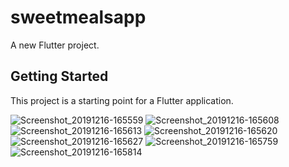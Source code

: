# sweetmealsapp

A new Flutter project.

## Getting Started

This project is a starting point for a Flutter application.

![Screenshot_20191216-165559](https://user-images.githubusercontent.com/43111810/71986760-49206b80-322d-11ea-81d6-c9601f87e2c9.png)
![Screenshot_20191216-165608](https://user-images.githubusercontent.com/43111810/71986762-49b90200-322d-11ea-9415-7974761d99d7.png)
![Screenshot_20191216-165613](https://user-images.githubusercontent.com/43111810/71986763-49b90200-322d-11ea-8de5-5ce93911bd68.png)
![Screenshot_20191216-165620](https://user-images.githubusercontent.com/43111810/71986765-4a519880-322d-11ea-9db7-3052815ab7e5.png)
![Screenshot_20191216-165627](https://user-images.githubusercontent.com/43111810/71986768-4a519880-322d-11ea-9a80-4ac6db4bea53.png)
![Screenshot_20191216-165759](https://user-images.githubusercontent.com/43111810/71986769-4aea2f00-322d-11ea-9be1-842cb6c78467.png)
![Screenshot_20191216-165814](https://user-images.githubusercontent.com/43111810/71986772-4b82c580-322d-11ea-98d0-687f55045287.png)
